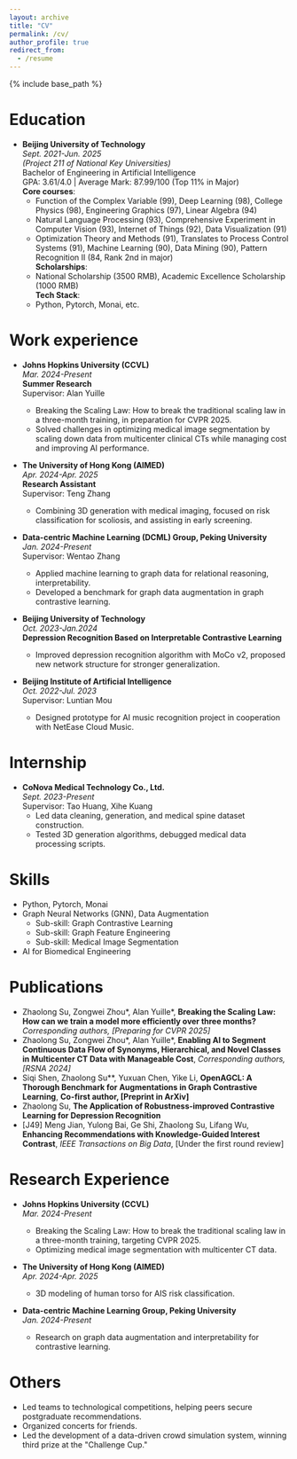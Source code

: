 ```yaml
---
layout: archive
title: "CV"
permalink: /cv/
author_profile: true
redirect_from:
  - /resume
---
```


{% include base_path %}

Education
======
* **Beijing University of Technology**  
  *Sept. 2021-Jun. 2025*  
  *(Project 211 of National Key Universities)*  
  Bachelor of Engineering in Artificial Intelligence  
  GPA: 3.61/4.0 | Average Mark: 87.99/100 (Top 11% in Major)  
  **Core courses**:  
  - Function of the Complex Variable (99), Deep Learning (98), College Physics (98), Engineering Graphics (97), Linear Algebra (94)  
  - Natural Language Processing (93), Comprehensive Experiment in Computer Vision (93), Internet of Things (92), Data Visualization (91)  
  - Optimization Theory and Methods (91), Translates to Process Control Systems (91), Machine Learning (90), Data Mining (90), Pattern Recognition II (84, Rank 2nd in major)  
  **Scholarships**:  
  - National Scholarship (3500 RMB), Academic Excellence Scholarship (1000 RMB)  
  **Tech Stack**:  
  - Python, Pytorch, Monai, etc.

Work experience
======
* **Johns Hopkins University (CCVL)**  
  *Mar. 2024-Present*  
  **Summer Research**  
  Supervisor: Alan Yuille  
  - Breaking the Scaling Law: How to break the traditional scaling law in a three-month training, in preparation for CVPR 2025.  
  - Solved challenges in optimizing medical image segmentation by scaling down data from multicenter clinical CTs while managing cost and improving AI performance.

* **The University of Hong Kong (AIMED)**  
  *Apr. 2024-Apr. 2025*  
  **Research Assistant**  
  Supervisor: Teng Zhang  
  - Combining 3D generation with medical imaging, focused on risk classification for scoliosis, and assisting in early screening.

* **Data-centric Machine Learning (DCML) Group, Peking University**  
  *Jan. 2024-Present*  
  Supervisor: Wentao Zhang  
  - Applied machine learning to graph data for relational reasoning, interpretability.  
  - Developed a benchmark for graph data augmentation in graph contrastive learning.

* **Beijing University of Technology**  
  *Oct. 2023-Jan.2024*  
  **Depression Recognition Based on Interpretable Contrastive Learning**  
  - Improved depression recognition algorithm with MoCo v2, proposed new network structure for stronger generalization.

* **Beijing Institute of Artificial Intelligence**  
  *Oct. 2022-Jul. 2023*  
  Supervisor: Luntian Mou  
  - Designed prototype for AI music recognition project in cooperation with NetEase Cloud Music.

Internship
======
* **CoNova Medical Technology Co., Ltd.**  
  *Sept. 2023-Present*  
  Supervisor: Tao Huang, Xihe Kuang  
  - Led data cleaning, generation, and medical spine dataset construction.  
  - Tested 3D generation algorithms, debugged medical data processing scripts.

Skills
======
* Python, Pytorch, Monai  
* Graph Neural Networks (GNN), Data Augmentation  
  * Sub-skill: Graph Contrastive Learning  
  * Sub-skill: Graph Feature Engineering  
  * Sub-skill: Medical Image Segmentation  
* AI for Biomedical Engineering

Publications
======
* Zhaolong Su, Zongwei Zhou*, Alan Yuille*, **Breaking the Scaling Law: How can we train a model more efficiently over three months?** *Corresponding authors, [Preparing for CVPR 2025]*  
* Zhaolong Su, Zongwei Zhou*, Alan Yuille*, **Enabling AI to Segment Continuous Data Flow of Synonyms, Hierarchical, and Novel Classes in Multicenter CT Data with Manageable Cost**, *Corresponding authors, [RSNA 2024]*  
* Siqi Shen, Zhaolong Su**, Yuxuan Chen, Yike Li, **OpenAGCL: A Thorough Benchmark for Augmentations in Graph Contrastive Learning**, **Co-first author, [Preprint in ArXiv]**  
* Zhaolong Su, **The Application of Robustness-improved Contrastive Learning for Depression Recognition**  
* [J49] Meng Jian, Yulong Bai, Ge Shi, Zhaolong Su, Lifang Wu, **Enhancing Recommendations with Knowledge-Guided Interest Contrast**, *IEEE Transactions on Big Data*, [Under the first round review]

Research Experience
======
* **Johns Hopkins University (CCVL)**  
  *Mar. 2024-Present*  
  - Breaking the Scaling Law: How to break the traditional scaling law in a three-month training, targeting CVPR 2025.  
  - Optimizing medical image segmentation with multicenter CT data.

* **The University of Hong Kong (AIMED)**  
  *Apr. 2024-Apr. 2025*  
  - 3D modeling of human torso for AIS risk classification.

* **Data-centric Machine Learning Group, Peking University**  
  *Jan. 2024-Present*  
  - Research on graph data augmentation and interpretability for contrastive learning.

Others
======
* Led teams to technological competitions, helping peers secure postgraduate recommendations.  
* Organized concerts for friends.  
* Led the development of a data-driven crowd simulation system, winning third prize at the "Challenge Cup."
